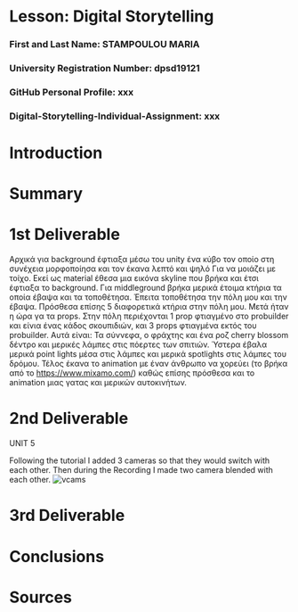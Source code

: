 # Lesson: Digital Storytelling

### First and Last Name: STAMPOULOU MARIA
### University Registration Number: dpsd19121
### GitHub Personal Profile: xxx
### Digital-Storytelling-Individual-Assignment: xxx

# Introduction



# Summary


# 1st Deliverable

Aρχικά για background έφτιαξα μέσω του unity ένα κύβο τον οποίο στη συνέχεια μορφοποίησα και τον έκανα λεπτό και ψηλό Για να μοιάζει με τοίχο. Εκεί ως material έθεσα μια εικόνα skyline που βρήκα και έτσι έφτιαξα το background. Για middleground βρήκα μερικά έτοιμα κτήρια τα οποία έβαψα και τα τοποθέτησα. Έπειτα τοποθέτησα την πόλη μου και την έβαψα. Πρόσθεσα επίσης 5 διαφορετικά κτήρια στην πόλη μου. Μετά ήταν η ώρα γα τα props. Στην πόλη περιέχονται 1 prop φτιαγμένο στο probuilder και είνια ένας κάδος σκουπιδιών, και 3 props φτιαγμένα εκτός του probuilder. Αυτά είναι: Τα σύννεφα, ο φράχτης και ένα ροζ cherry blossom δέντρο και μερικές λάμπες στις πόερτες των σπιτιών. Ύστερα έβαλα μερικά point lights μέσα στις λάμπες και μερικά spotlights στις λάμπες του δρόμου. Τέλος έκανα το animation με έναν άνθρωπο να χορεύει (το βρήκα από το https://www.mixamo.com/) καθώς επίσης πρόσθεσα και το animation μιας γατας και μερικών αυτοκινήτων.

# 2nd Deliverable

UNIT 5

Following the tutorial I added 3 cameras so that they would switch with each other. Then during the Recording I made two camera blended with each other.
![vcams](https://user-images.githubusercontent.com/100956389/236769910-a4227ab0-7e18-48c4-977a-dc8be93813a7.PNG)



# 3rd Deliverable 


# Conclusions


# Sources
